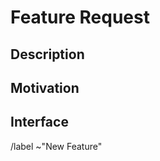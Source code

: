 # Feature Request
<!--
  This is for requesting new features, or improvements/additions to existing features.
  If you feel a heading is irrelevant, just remove it.
-->

## Description
<!-- Explain what this is about, try to use full sentences, and make your point clear. -->

## Motivation 
<!-- Why is this a feature that should be implemented in ImageCaster? -->

## Interface
<!--
  In some cases you may wish to propose an interface
  to help describe how you'd want to use this, or for others to discuss
  and improve ahead of time before final implementation.
-->

/label ~"New Feature" 
